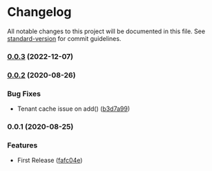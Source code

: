 # Changelog

All notable changes to this project will be documented in this file. See [standard-version](https://github.com/conventional-changelog/standard-version) for commit guidelines.

### [0.0.3](https://github.com/AlexanderC/nestjs-mtenant/compare/v0.0.2...v0.0.3) (2022-12-07)

### [0.0.2](https://github.com/AlexanderC/nestjs-mtenant/compare/v0.0.1...v0.0.2) (2020-08-26)


### Bug Fixes

* Tenant cache issue on add() ([b3d7a99](https://github.com/AlexanderC/nestjs-mtenant/commit/b3d7a99fe9546012970d02bbe259388b9636b9a5))

### 0.0.1 (2020-08-25)


### Features

* First Release ([fafc04e](https://github.com/AlexanderC/nestjs-mtenant/commit/fafc04e55fd4f9d4cf523cbdd15997b09db80629))
